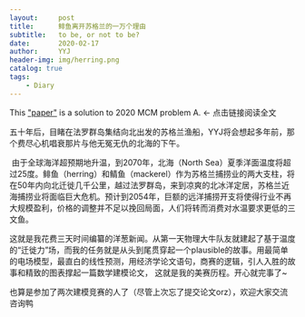 ```yaml
---
layout:     post
title:      鲱鱼离开苏格兰的一万个理由
subtitle:   to be, or not to be?
date:       2020-02-17
author:     YYJ
header-img: img/herring.png
catalog: true
tags:
    - Diary
---
```


This ["paper"]( https://github.com/yoursilver/yoursilver.github.io/blob/master/docs/2020232.pdf ) is a solution to 2020 MCM problem A. <- 点击链接阅读全文



​		五十年后，目睹在法罗群岛集结向北出发的苏格兰渔船，YYJ将会想起多年前，那个费尽心机唱衰那片与他无冤无仇的北海的下午。

​		由于全球海洋超预期地升温，到2070年，北海（North Sea）夏季洋面温度将超过25度。鲱鱼（herring）和鲭鱼（mackerel）作为苏格兰捕捞业的两大支柱，将在50年内向北迁徙几千公里，越过法罗群岛，来到凉爽的北冰洋定居，苏格兰近海捕捞业将面临巨大危机。预计到2054年，巨额的远洋捕捞开支将使得行业不再大规模盈利，价格的调整并不足以挽回局面，人们将转而消费对水温要求更低的三文鱼。

​		这就是我花费三天时间编纂的洋葱新闻。从第一天物理大牛队友就建起了基于温度的“迁徙力”场，而我的任务就是从头到尾贯穿起一个plausible的故事。用最简单的电场模型，最直白的线性预测，用经济学论文语句，商赛的逻辑，引人入胜的故事和精致的图表撑起一篇数学建模论文， 这就是我的美赛历程。开心就完事了~

​		也算是参加了两次建模竞赛的人了（尽管上次忘了提交论文orz），欢迎大家交流咨询鸭



